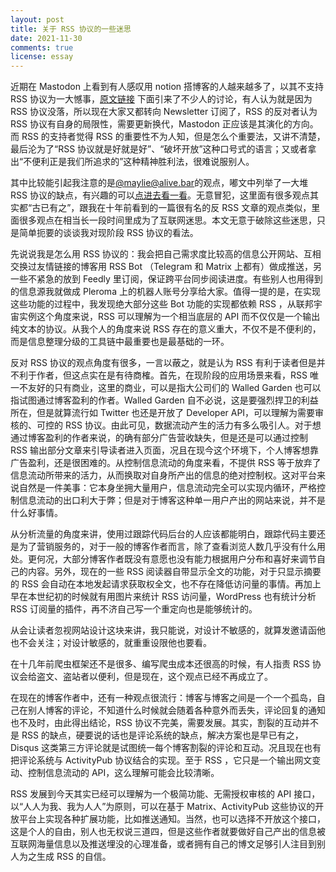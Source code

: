 ```yaml
---
layout: post
title: 关于 RSS 协议的一些迷思
date: 2021-11-30
comments: true
license: essay
---
```


近期在 Mastodon 上看到有人感叹用 notion 搭博客的人越来越多了，以其不支持 RSS 协议为一大憾事，[原文链接](https://douchi.space/@Aucta/107352364238059903) 下面引来了不少人的讨论，有人认为就是因为 RSS 协议没落，所以现在大家又都转向 Newsletter 订阅了，RSS 的反对者认为 RSS 协议有自身的局限性，需要更新换代，Mastodon 正应该是其演化的方向。而 RSS 的支持者觉得 RSS 的重要性不为人知，但是怎么个重要法，又讲不清楚，最后沦为了“RSS 协议就是好就是好”、“破坏开放”这种口号式的语言；又或者拿出“不便利正是我们所追求的”这种精神胜利法，很难说服别人。

其中比较能引起我注意的是[@maylie@alive.bar](https://alive.bar/@maylie)的观点，嘟文中列举了一大堆 RSS 协议的缺点，有兴趣的可以[点进去看一看](https://alive.bar/@maylie/107354428556500326)。无意冒犯，这里面有很多观点其实都“古已有之”，跟我在十年前看到的一篇很有名的反 RSS 文章的观点类似，里面很多观点在相当长一段时间里成为了互联网迷思。本文无意于破除这些迷思，只是简单扼要的谈谈我对现阶段 RSS 协议的看法。

先说说我是怎么用 RSS 协议的：我会把自己需求度比较高的信息公开网站、互相交换过友情链接的博客用 RSS Bot （Telegram 和 Matrix 上都有）做成推送，另一些不紧急的放到 Feedly 里订阅，保证跨平台同步阅读进度。有些别人也用得到的信息源我就做成 Pleroma 上的机器人账号分享给大家。值得一提的是，在实现这些功能的过程中，我发现绝大部分这些 Bot 功能的实现都依赖 RSS ，从联邦宇宙实例这个角度来说，RSS 可以理解为一个相当底层的 API 而不仅仅是一个输出纯文本的协议。从我个人的角度来说 RSS 存在的意义重大，不仅不是不便利的，而是信息整理分级的工具链中最重要也是最基础的一环。

反对 RSS 协议的观点角度有很多，一言以蔽之，就是认为 RSS 有利于读者但是并不利于作者，但这点实在是有待商榷。首先，在现阶段的应用场景来看，RSS 唯一不友好的只有商业，这里的商业，可以是指大公司们的 Walled Garden 也可以指试图通过博客盈利的作者。Walled Garden 自不必说，这是要强烈捍卫的利益所在，但是就算流行如 Twitter 也还是开放了 Developer API，可以理解为需要审核的、可控的 RSS 协议。由此可见，数据流动产生的活力有多么吸引人。对于想通过博客盈利的作者来说，的确有部分广告营收缺失，但是还是可以通过控制 RSS 输出部分文章来引导读者进入页面，况且在现今这个环境下，个人博客想靠广告盈利，还是很困难的。从控制信息流动的角度来看，不提供 RSS 等于放弃了信息流动所带来的活力，从而换取对自身所产出的信息的绝对控制权。这对平台来说自然是一件美事：它本身坐拥大量用户，信息流动完全可以实现内循环，严格控制信息流动的出口利大于弊；但是对于博客这种单一用户产出的网站来说，并不是什么好事情。

从分析流量的角度来讲，使用过跟踪代码后台的人应该都能明白，跟踪代码主要还是为了营销服务的，对于一般的博客作者而言，除了查看浏览人数几乎没有什么用处。更何况，大部分博客作者既没有意愿也没有能力根据用户分布和喜好来调节自己的内容。另外，现在的一些 RSS 阅读器自带显示全文的功能，对于只显示摘要的 RSS 会自动在本地发起请求获取权全文，也不存在降低访问量的事情。再加上早在本世纪初的时候就有用图片来统计 RSS 访问量，WordPress 也有统计分析 RSS 订阅量的插件，再不济自己写一个重定向也是能够统计的。

从会让读者忽视网站设计这块来讲，我只能说，对设计不敏感的，就算发邀请函他也不会关注；对设计敏感的，就重重设限他也要看。

在十几年前爬虫框架还不是很多、编写爬虫成本还很高的时候，有人指责 RSS 协议会给盗文、盗站者以便利，但是现在，这个观点已经不再成立了。

在现在的博客作者中，还有一种观点很流行：博客与博客之间是一个一个孤岛，自己在别人博客的评论，不知道什么时候就会随着各种意外而丢失，评论回复的通知也不及时，由此得出结论，RSS 协议不完美，需要发展。其实，割裂的互动并不是 RSS 的缺点，硬要说的话也是评论系统的缺点，解决方案也是早已有之，Disqus 这类第三方评论就是试图统一每个博客割裂的评论和互动。况且现在也有把评论系统与 ActivityPub 协议结合的实现。至于 RSS ，它只是一个输出网文变动、控制信息流动的 API，这么理解可能会比较清晰。

RSS 发展到今天其实已经可以理解为一个极简功能、无需授权审核的 API 接口，以“人人为我、我为人人”为原则，可以在基于 Matrix、ActivityPub 这些协议的开放平台上实现各种扩展功能，比如推送通知。当然，也可以选择不开放这个接口，这是个人的自由，别人也无权说三道四，但是这些作者就要做好自己产出的信息被互联网海量信息以及推送埋没的心理准备，或者拥有自己的博文足够引人注目到别人为之生成 RSS 的自信。
